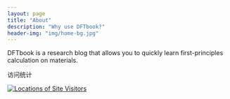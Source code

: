 ```yaml
---
layout: page
title: "About"
description: "Why use DFTbook?"
header-img: "img/home-bg.jpg"
---
```


DFTbook is a research blog that allows you to quickly learn first-principles calculation on materials.

访问统计

<a href="https://m.maploco.com/details/3835xuov"><img style="border:0px;" src="https://www.maploco.com/vmap/9977503.png" alt="Locations of Site Visitors" title="Locations of Site Visitors"/></a>  
